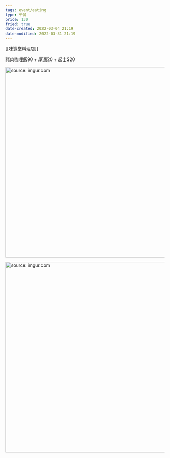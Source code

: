 ```yaml
---
tags: event/eating
type: 午餐
price: 130
fried: true
date-created: 2022-03-04 21:19
date-modified: 2022-03-31 21:19
---
```


[[味豐堂料理店]]

豬肉咖哩飯$90 + 厚蛋$20 + 起士$20

<a href="https://imgur.com/YzjMTrX"><img src="https://i.imgur.com/YzjMTrX.jpg" title="source: imgur.com" width="600px"/></a>

<a href="https://imgur.com/cAHc14C"><img src="https://i.imgur.com/cAHc14C.jpg" title="source: imgur.com" width="600px"/></a>
